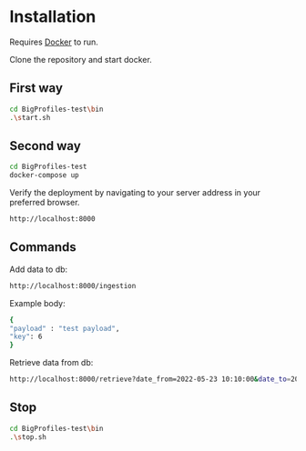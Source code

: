 # Installation

Requires [Docker](https://www.docker.com/) to run.

Clone the repository and start docker.

## First way

```sh
cd BigProfiles-test\bin
.\start.sh
```

## Second way

```sh
cd BigProfiles-test
docker-compose up
```

Verify the deployment by navigating to your server address in
your preferred browser.

```sh
http://localhost:8000
```

## Commands

Add data to db:

```sh
http://localhost:8000/ingestion
```
Example body:
```sh
{
"payload" : "test payload",
"key": 6
}
```
Retrieve data from db:

```sh
http://localhost:8000/retrieve?date_from=2022-05-23 10:10:00&date_to=2022-05-23 10:12:00
```

## Stop

```sh
cd BigProfiles-test\bin
.\stop.sh
```

